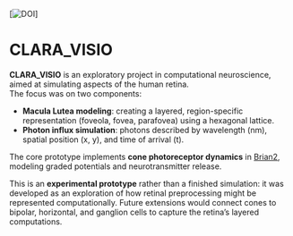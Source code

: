[![DOI](https://doi.org/10.5281/zenodo.17334896)]

# CLARA_VISIO

**CLARA_VISIO** is an exploratory project in computational neuroscience, aimed at simulating aspects of the human retina.  
The focus was on two components:  

- **Macula Lutea modeling**: creating a layered, region-specific representation (foveola, fovea, parafovea) using a hexagonal lattice.  
- **Photon influx simulation**: photons described by wavelength (nm), spatial position (x, y), and time of arrival (t).  

The core prototype implements **cone photoreceptor dynamics** in [Brian2](https://brian2.readthedocs.io), modeling graded potentials and neurotransmitter release.  

This is an **experimental prototype** rather than a finished simulation: it was developed as an exploration of how retinal preprocessing might be represented computationally. Future extensions would connect cones to bipolar, horizontal, and ganglion cells to capture the retina’s layered computations.  
